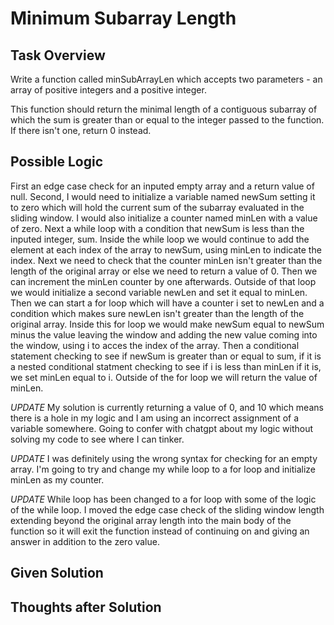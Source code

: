 # Minimum Subarray Length

## Task Overview
Write a function called minSubArrayLen which accepts two parameters - an array of positive integers and a positive integer.

This function should return the minimal length of a contiguous subarray of which the sum is greater than or equal to the integer passed to the function. If there isn't one, return 0 instead.

## Possible Logic
First an edge case check for an inputed empty array and a return value of null. Second, I would need to initialize a variable named newSum setting it to zero which will hold the current sum of the subarray evaluated in the sliding window. I would also initialize a counter named minLen with a value of zero. Next a while loop with a condition that newSum is less than the inputed integer, sum. Inside the while loop we would continue to add the element at each index of the array to newSum, using minLen to indicate the index. Next we need to check that the counter minLen isn't greater than the length of the original array or else we need to return a value of 0. Then we can increment the minLen counter by one afterwards. Outside of that loop we would initialize a second variable newLen and set it equal to minLen. Then we can start a for loop which will have a counter i set to newLen and a condition which makes sure newLen isn't greater than the length of the original array. Inside this for loop we would make newSum equal to newSum minus the value leaving the window and adding the new value coming into the window, using i to acces the index of the array. Then a conditional statement checking to see if newSum is greater than or equal to sum, if it is a nested conditional statment checking to see if i is less than minLen if it is, we set minLen equal to i. Outside of the for loop we will return the value of minLen.

*UPDATE* My solution is currently returning a value of 0, and 10 which means there is a hole in my logic and I am using an incorrect assignment of a variable somewhere. Going to confer with chatgpt about my logic without solving my code to see where I can tinker.

*UPDATE* I was definitely using the wrong syntax for checking for an empty array. I'm going to try and change my while loop to a for loop and initialize minLen as my counter.

*UPDATE* While loop has been changed to a for loop with some of the logic of the while loop. I moved the edge case check of the sliding window length extending beyond the original array length into the main body of the function so it will exit the function instead of continuing on and giving an answer in addition to the zero value.

## Given Solution

## Thoughts after Solution



